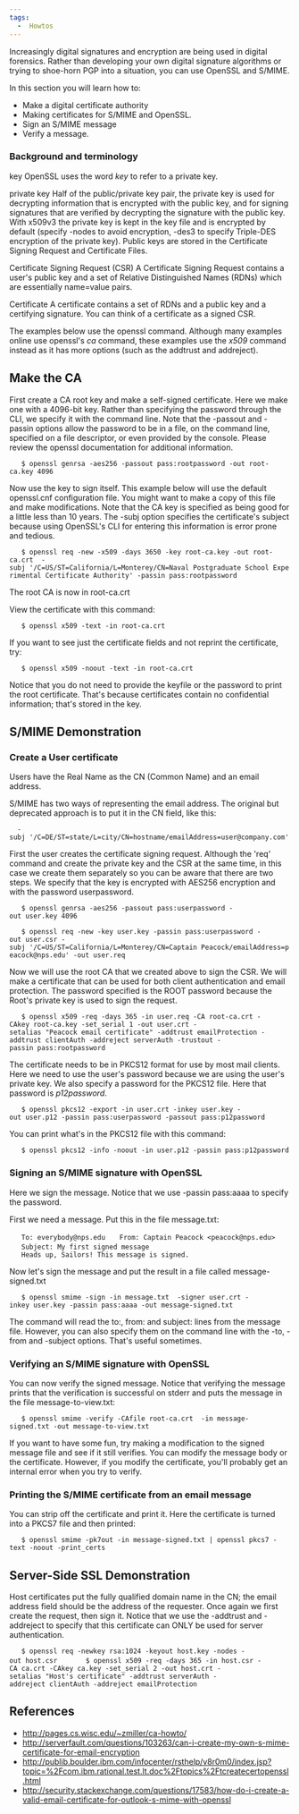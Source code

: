```yaml
---
tags:
  -  Howtos 
---
```

Increasingly digital signatures and encryption are being used in digital
forensics. Rather than developing your own digital signature algorithms
or trying to shoe-horn PGP into a situation, you can use OpenSSL and
S/MIME.

In this section you will learn how to:

- Make a digital certificate authority
- Making certificates for S/MIME and OpenSSL.
- Sign an S/MIME message
- Verify a message.

### Background and terminology

key
OpenSSL uses the word *key* to refer to a private key.

private key
Half of the public/private key pair, the private key is used for
decrypting information that is encrypted with the public key, and for
signing signatures that are verified by decrypting the signature with
the public key. With x509v3 the private key is kept in the key file and
is encrypted by default (specify -nodes to avoid encryption, -des3 to
specify Triple-DES encryption of the private key). Public keys are
stored in the Certificate Signing Request and Certificate Files.

Certificate Signing Request (CSR)
A Certificate Signing Request contains a user's public key and a set of
Relative Distinguished Names (RDNs) which are essentially name=value
pairs.

Certificate
A certificate contains a set of RDNs and a public key and a certifying
signature. You can think of a certificate as a signed CSR.

The examples below use the openssl command. Although many examples
online use openssl's *ca* command, these examples use the *x509* command
instead as it has more options (such as the addtrust and addreject).

## Make the CA

First create a CA root key and make a self-signed certificate. Here we
make one with a 4096-bit key. Rather than specifying the password
through the CLI, we specify it with the command line. Note that the
-passout and -passin options allow the password to be in a file, on the
command line, specified on a file descriptor, or even provided by the
console. Please review the openssl documentation for additional
information.

`   $ openssl genrsa -aes256 -passout pass:rootpassword -out root-ca.key 4096`

Now use the key to sign itself. This example below will use the default
openssl.cnf configuration file. You might want to make a copy of this
file and make modifications. Note that the CA key is specified as being
good for a little less than 10 years. The -subj option specifies the
certificate's subject because using OpenSSL's CLI for entering this
information is error prone and tedious.

`   $ openssl req -new -x509 -days 3650 -key root-ca.key -out root-ca.crt  -subj '/C=US/ST=California/L=Monterey/CN=Naval Postgraduate School Experimental Certificate Authority' -passin pass:rootpassword`

The root CA is now in root-ca.crt

View the certificate with this command:

`   $ openssl x509 -text -in root-ca.crt`

If you want to see just the certificate fields and not reprint the
certificate, try:

`   $ openssl x509 -noout -text -in root-ca.crt`

Notice that you do not need to provide the keyfile or the password to
print the root certificate. That's because certificates contain no
confidential information; that's stored in the key.

## S/MIME Demonstration

### Create a User certificate

Users have the Real Name as the CN (Common Name) and an email address.

S/MIME has two ways of representing the email address. The original but
deprecated approach is to put it in the CN field, like this:

`  -subj '/C=DE/ST=state/L=city/CN=hostname/emailAddress=user@company.com'`

First the user creates the certificate signing request. Although the
'req' command and create the private key and the CSR at the same time,
in this case we create them separately so you can be aware that there
are two steps. We specify that the key is encrypted with AES256
encryption and with the password userpassword.

`   $ openssl genrsa -aes256 -passout pass:userpassword -out user.key 4096`

`   $ openssl req -new -key user.key -passin pass:userpassword -out user.csr -subj '/C=US/ST=California/L=Monterey/CN=Captain Peacock/emailAddress=peacock@nps.edu' -out user.req`

Now we will use the root CA that we created above to sign the CSR. We
will make a certificate that can be used for both client authentication
and email protection. The password specified is the ROOT password
because the Root's private key is used to sign the request.

`   $ openssl x509 -req -days 365 -in user.req -CA root-ca.crt -CAkey root-ca.key -set_serial 1 -out user.crt -setalias "Peacock email certificate" -addtrust emailProtection -addtrust clientAuth -addreject serverAuth -trustout -passin pass:rootpassword`

The certificate needs to be in PKCS12 format for use by most mail
clients. Here we need to use the user's password because we are using
the user's private key. We also specify a password for the PKCS12 file.
Here that password is *p12password*.

`   $ openssl pkcs12 -export -in user.crt -inkey user.key -out user.p12 -passin pass:userpassword -passout pass:p12password`

You can print what's in the PKCS12 file with this command:

`   $ openssl pkcs12 -info -noout -in user.p12 -passin pass:p12password`

### Signing an S/MIME signature with OpenSSL

Here we sign the message. Notice that we use -passin pass:aaaa to
specify the password.

First we need a message. Put this in the file message.txt:

`   To: everybody@nps.edu`
`   From: Captain Peacock <peacock@nps.edu>`
`   Subject: My first signed message`
`   `
`   Heads up, Sailors! This message is signed.`

Now let's sign the message and put the result in a file called
message-signed.txt

`   $ openssl smime -sign -in message.txt  -signer user.crt -inkey user.key -passin pass:aaaa -out message-signed.txt`

The command will read the to:, from: and subject: lines from the message
file. However, you can also specify them on the command line with the
-to, -from and -subject options. That's useful sometimes.

### Verifying an S/MIME signature with OpenSSL

You can now verify the signed message. Notice that verifying the message
prints that the verification is successful on stderr and puts the
message in the file message-to-view.txt:

`   $ openssl smime -verify -CAfile root-ca.crt  -in message-signed.txt -out message-to-view.txt`

If you want to have some fun, try making a modification to the signed
message file and see if it still verifies. You can modify the message
body or the certificate. However, if you modify the certificate, you'll
probably get an internal error when you try to verify.

### Printing the S/MIME certificate from an email message

You can strip off the certificate and print it. Here the certificate is
turned into a PKCS7 file and then printed:

`   $ openssl smime -pk7out -in message-signed.txt | openssl pkcs7 -text -noout -print_certs`

## Server-Side SSL Demonstration

Host certificates put the fully qualified domain name in the CN; the
email address field should be the address of the requester. Once again
we first create the request, then sign it. Notice that we use the
-addtrust and -addreject to specify that this certificate can ONLY be
used for server authentication.

`   $ openssl req -newkey rsa:1024 -keyout host.key -nodes -out host.csr`
`   `
`   $ openssl x509 -req -days 365 -in host.csr -CA ca.crt -CAkey ca.key -set_serial 2 -out host.crt -setalias "Host's certificate" -addtrust serverAuth -addreject clientAuth -addreject emailProtection`

## References

- <http://pages.cs.wisc.edu/~zmiller/ca-howto/>
- <http://serverfault.com/questions/103263/can-i-create-my-own-s-mime-certificate-for-email-encryption>
- <http://publib.boulder.ibm.com/infocenter/rsthelp/v8r0m0/index.jsp?topic=%2Fcom.ibm.rational.test.lt.doc%2Ftopics%2Ftcreatecertopenssl.html>
- <http://security.stackexchange.com/questions/17583/how-do-i-create-a-valid-email-certificate-for-outlook-s-mime-with-openssl>